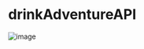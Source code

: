 # drinkAdventureAPI
![image](https://user-images.githubusercontent.com/96611186/166335206-71071845-cbd1-4231-b241-659bf728088a.png)
